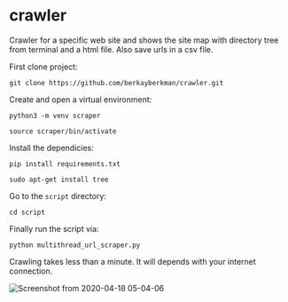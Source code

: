 # crawler
Crawler for a specific web site and shows the site map with directory tree from terminal and a html file. Also save urls in a csv file.

First clone project:

```git clone https://github.com/berkayberkman/crawler.git```

Create and open a virtual environment:

```python3 -m venv scraper```

```source scraper/bin/activate```

Install the dependicies:

```pip install requirements.txt```

```sudo apt-get install tree```

Go to the ```script``` directory:

```cd script```


Finally run the script via:

```python multithread_url_scraper.py```

Crawling takes less than a minute. It will depends with your internet connection.

![Screenshot from 2020-04-18 05-04-06](https://user-images.githubusercontent.com/20394555/79625530-6620e080-8132-11ea-9260-7ba16f2523cd.png)
